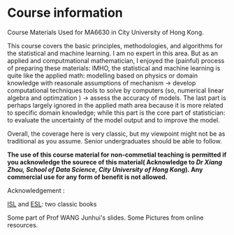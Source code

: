 # Course information

Course Materials Used for MA6630 in City University of Hong Kong.

This course covers the basic principles, methodologies, and algorithms for the statistical and machine learning.
I am no expert in this area. But as an applied and computmational mathematician, I enjoyed the (painful) process of preparing  these materials: IMHO, the statistical and machine learning is quite like the applied math:  modelling based on physics or domain knowledge with reasonale assumptions of mechanism -> develop computational techniques tools to solve by computers (so, numerical linear algebra and optimzation )  ->  assess the accuracy of models.  The last part is perhaps largely ignored in the applied math area because it is more related to specific domain knowledge; while this part is the core part of statistician: to evaluate the uncertainty of the model output and to improve the model. 

Overall, the coverage here is very classic, but my viewpoint might not be as traditional as you assume.
Senior undergraduates should be able to follow. 

**The use of this course material for non-commetial teaching is permitted if you acknowledge the sourece of this material( 
Acknowledge to _Dr Xiang Zhou, School of 
Data Science, City University of Hong Kong_). Any commercial use for any form of benefit is not allowed.**

Acknowledgement :  

[ISL](http://www-bcf.usc.edu/~gareth/ISL/) and [ESL](http://web.stanford.edu/~hastie/ElemStatLearn/): two classic books

Some part of Prof WANG Junhui's slides.
Some Pictures from online resources.
